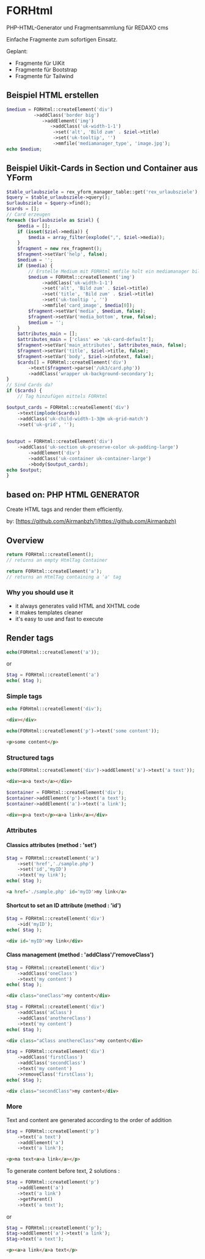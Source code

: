 # FORHtml

PHP-HTML-Generator und Fragmentsammlung für REDAXO cms

Einfache Fragmente zum sofortigen Einsatz. 

Geplant: 

- Fragmente für UiKit
- Fragmente für Bootstrap
- Fragmente für Tailwind


## Beispiel HTML erstellen

```php
$medium = FORHtml::createElement('div')
          ->addClass('border big')
             ->addElement('img')
                ->addClass('uk-width-1-1')
                 ->set('alt', 'Bild zum' . $ziel->title)
                 ->set('uk-tooltip', '')
                 ->mmfile('mediamanager_type', 'image.jpg'); 
echo $medium; 
```


## Beispiel Uikit-Cards in Section und Container aus YForm

```php
$table_urlaubsziele = rex_yform_manager_table::get('rex_urlaubsziele');
$query = $table_urlaubsziele->query();
$urlaubsziele = $query->find();
$cards = [];
// Card erzeugen
foreach ($urlaubsziele as $ziel) {
    $media = [];
    if (isset($ziel->media)) {
        $media = array_filter(explode(",", $ziel->media));
    }
    $fragment = new rex_fragment();
    $fragment->setVar('help', false);
    $medium = '';
    if ($media) {
        // Erstelle Medium mit FORHtml mmfile holt ein mediamanager bild
        $medium = FORHtml::createElement('img')
             ->addClass('uk-width-1-1')
             ->set('alt', 'Bild zum' . $ziel->title)
             ->set('title', 'Bild zum' . $ziel->title)
             ->set('uk-tooltip ', '')
             ->mmfile('card_image', $media[0]); 
        $fragment->setVar('media', $medium, false);
        $fragment->setVar('media_bottom', true, false);
        $medium = '';
    }
    $attributes_main = [];
    $attributes_main = ['class' => 'uk-card-default'];
    $fragment->setVar('main_attributes', $attributes_main, false);
    $fragment->setVar('title', $ziel->title, false);
    $fragment->setVar('body', $ziel->infotext, false);
    $cards[] = FORHtml::createElement('div')
        ->text($fragment->parse('/uk3/card.php'))
        ->addClass('wrapper uk-background-secondary');
}
// Sind Cards da?
if ($cards) {
    // Tag hinzufügen mittels FORHtml

$output_cards = FORHtml::createElement('div')
    ->text(implode($cards))
    ->addClass('uk-child-width-1-3@m uk-grid-match')
    ->set('uk-grid', '');
   
    
$output = FORHtml::createElement('div')
    ->addClass('uk-section uk-preserve-color uk-padding-large')
        ->addElement('div')
        ->addClass('uk-container uk-container-large')
        ->body($output_cards);
echo $output;    
}

```
## based on: PHP HTML GENERATOR

Create HTML tags and render them efficiently.

by: [https://github.com/Airmanbzh/](https://github.com/Airmanbzh)

## Overview

```php
return FORHtml::createElement();
// returns an empty HtmlTag Container
```
```php
return FORHtml::createElement('a');
// returns an HtmlTag containing a 'a' tag
```

### Why you should use it

 - it always generates valid HTML and XHTML code
 - it makes templates cleaner
 - it's easy to use and fast to execute

## Render tags

```php
echo(FORHtml::createElement('a'));
```
or 
```php
$tag = FORHtml::createElement('a')
echo( $tag );
```

### Simple tags


```php
echo FORHtml::createElement('div');
```
```html
<div></div>
```

```php
echo(FORHtml::createElement('p')->text('some content'));
```
```html
<p>some content</p>
```

### Structured tags

```php
echo(FORHtml::createElement('div')->addElement('a')->text('a text'));
```
```html
<div><a>a text</a></div>
```

```php
$container = FORHtml::createElement('div');
$container->addElement('p')->text('a text');
$container->addElement('a')->text('a link');
```
```html
<div><p>a text</p><a>a link</a></div>
```
### Attributes

#### Classics attributes (method : 'set')

```php
$tag = FORHtml::createElement('a')
    ->set('href','./sample.php')
    ->set('id','myID')
    ->text('my link');
echo( $tag );
```
```html
<a href='./sample.php' id='myID'>my link</a>
```
	
#### Shortcut to set an ID attribute (method : 'id')

```php
$tag = FORHtml::createElement('div')
    ->id('myID');
echo( $tag );
```
```html
<div id='myID'>my link</div>
```

#### Class management (method : 'addClass'/'removeClass')

```php
$tag = FORHtml::createElement('div')
    ->addClass('oneClass')
    ->text('my content')
echo( $tag );
```
```html
<div class="oneClass">my content</div>
```

```php
$tag = FORHtml::createElement('div')
    ->addClass('aClass')
    ->addClass('anothereClass')
    ->text('my content')
echo( $tag );
```
```html
<div class="aClass anothereClass">my content</div>
```

```php
$tag = FORHtml::createElement('div')
    ->addClass('firstClass')
    ->addClass('secondClass')
    ->text('my content')
    ->removeClass('firstClass');
echo( $tag );
```
```html
<div class="secondClass">my content</div>
```
	
### More

Text and content are generated according to the order of addition
```php
$tag = FORHtml::createElement('p')
    ->text('a text')
    ->addElement('a')
    ->text('a link');
```
```html
<p>ma text<a>a link</a></p>
```
	
To generate content before text, 2 solutions :
```php
$tag = FORHtml::createElement('p')
    ->addElement('a')
    ->text('a link')
    ->getParent()
    ->text('a text');
```
or
```php
$tag = FORHtml::createElement('p');
$tag->addElement('a')->text('a link');
$tag->text('a text');
```

```html
<p><a>a link</a>a text</p>
```
